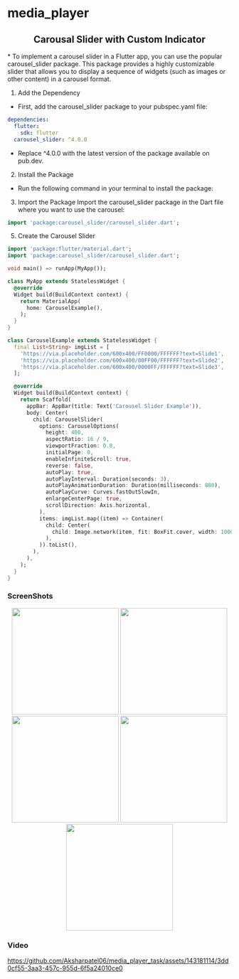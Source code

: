 # media_player

<h2 align='center'>Carousal Slider with Custom Indicator</h2>
* To implement a carousel slider in a Flutter app, you can use the popular carousel_slider package. This package provides a highly customizable slider that allows you to display a sequence of widgets (such as images or other content) in a carousel format.

1. Add the Dependency
* First, add the carousel_slider package to your pubspec.yaml file:

```yaml
dependencies:
  flutter:
    sdk: flutter
  carousel_slider: ^4.0.0
```
* Replace ^4.0.0 with the latest version of the package available on pub.dev.

2. Install the Package
* Run the following command in your terminal to install the package:

3. Import the Package
Import the carousel_slider package in the Dart file where you want to use the carousel:
```dart
import 'package:carousel_slider/carousel_slider.dart';
```
5. Create the Carousel Slider
```dart
import 'package:flutter/material.dart';
import 'package:carousel_slider/carousel_slider.dart';

void main() => runApp(MyApp());

class MyApp extends StatelessWidget {
  @override
  Widget build(BuildContext context) {
    return MaterialApp(
      home: CarouselExample(),
    );
  }
}

class CarouselExample extends StatelessWidget {
  final List<String> imgList = [
    'https://via.placeholder.com/600x400/FF0000/FFFFFF?text=Slide1',
    'https://via.placeholder.com/600x400/00FF00/FFFFFF?text=Slide2',
    'https://via.placeholder.com/600x400/0000FF/FFFFFF?text=Slide3',
  ];

  @override
  Widget build(BuildContext context) {
    return Scaffold(
      appBar: AppBar(title: Text('Carousel Slider Example')),
      body: Center(
        child: CarouselSlider(
          options: CarouselOptions(
            height: 400,
            aspectRatio: 16 / 9,
            viewportFraction: 0.8,
            initialPage: 0,
            enableInfiniteScroll: true,
            reverse: false,
            autoPlay: true,
            autoPlayInterval: Duration(seconds: 3),
            autoPlayAnimationDuration: Duration(milliseconds: 800),
            autoPlayCurve: Curves.fastOutSlowIn,
            enlargeCenterPage: true,
            scrollDirection: Axis.horizontal,
          ),
          items: imgList.map((item) => Container(
            child: Center(
              child: Image.network(item, fit: BoxFit.cover, width: 1000),
            ),
          )).toList(),
        ),
      ),
    );
  }
}
```
### ScreenShots

<p align='center'>
  <img src='https://github.com/Aksharpatel06/media_player_task/assets/143181114/b3410619-9ccd-43f9-86d2-a1f900ca1c50' width=240>
  <img src='https://github.com/Aksharpatel06/media_player_task/assets/143181114/b74b0829-1017-4a06-969f-430cbb2211af' width=240>
  <img src='https://github.com/Aksharpatel06/media_player_task/assets/143181114/5352e45b-eb84-4cb3-a569-a61bb392b21b' width=240>
  <img src='https://github.com/Aksharpatel06/media_player_task/assets/143181114/eff42fe2-9885-46c5-971d-7453ab0d609c' width=240>
  <img src='https://github.com/Aksharpatel06/media_player_task/assets/143181114/ec495b23-b89b-4c54-bbac-e7a5817ac087' width=240>
</p>

### Video

https://github.com/Aksharpatel06/media_player_task/assets/143181114/3dd0cf55-3aa3-457c-955d-6f5a24010ce0

